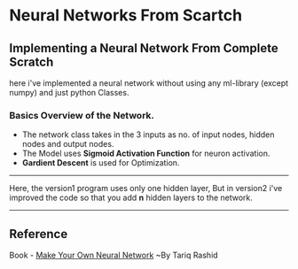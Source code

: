 # Neural Networks From Scartch

## Implementing a Neural Network From Complete Scratch

here i've implemented a neural network without using any ml-library (except numpy)
and just python Classes.

### Basics Overview of the Network.
* The network class takes in the 3 inputs as no. of input nodes, hidden nodes and  output nodes.
* The Model uses **Sigmoid Activation Function** for neuron activation.
* **Gardient Descent** is used for Optimization.

____

Here, the version1 program uses only one hidden layer, But in version2 i've improved the code so that you add **n** hidden layers to the network.

___

## Reference
Book - [Make Your Own Neural Network](https://g.co/kgs/kcPZ2V) ~By Tariq Rashid